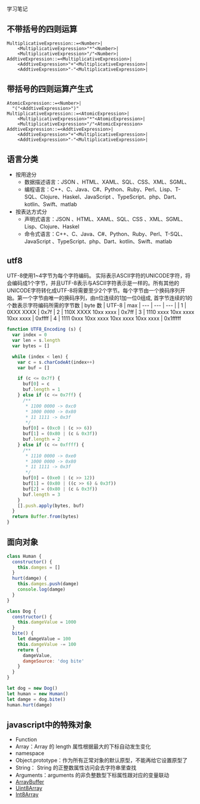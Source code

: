 学习笔记

## 不带括号的四则运算
```
MultiplicativeExpression::=<Number>|
    <MultiplicativeExpression>"*"<Number>|
    <MultiplicativeExpression>"/"<Number>|
AddtiveExpression::=<MultiplicativeExpression>|
    <AddtiveExpression>"+"<MultiplicativeExpression>|
    <AddtiveExpression>"-"<MultiplicativeExpression>|
```

## 带括号的四则运算产生式
```
AtomicExpression::=<Number>|
  "("<AddtiveExpression>")"
MultiplicativeExpression::=<AtomicExpression>|
    <MultiplicativeExpression>"*"<AtomicExpression>|
    <MultiplicativeExpression>"/"<AtomicExpression>
AddtiveExpression::=<AddtiveExpression>|
    <AddtiveExpression>"+"<MultiplicativeExpression>|
    <AddtiveExpression>"-"<MultiplicativeExpression>|
```

## 语言分类
* 按用途分
  * 数据描述语言：JSON 、HTML、XAML、SQL、CSS、XML、SGML、
  * 编程语言：C++、C、Java、C#、Python、Ruby、Perl、Lisp、T-SQL、Clojure、Haskel、JavaScript 、TypeScript、php、Dart、kotlin、Swift、matlab
* 按表达方式分
  * 声明式语言：JSON 、HTML、XAML、SQL、CSS 、XML、SGML、Lisp、Clojure、Haskel
  * 命令式语言：C++、C、Java、C#、Python、Ruby、Perl、T-SQL、JavaScript 、TypeScript、php、Dart、kotlin、Swift、matlab

## utf8
UTF-8使用1~4字节为每个字符编码。
实际表示ASCII字符的UNICODE字符，将会编码成1个字节，并且UTF-8表示与ASCII字符表示是一样的。所有其他的UNICODE字符转化成UTF-8将需要至少2个字节。每个字节由一个换码序列开始。第一个字节由唯一的换码序列，由n位连续的1加一位0组成, 首字节连续的1的个数表示字符编码所需的字节数
| byte 数 | UTF-8 | max
| --- | --- | --- |
| 1 | 0XXX XXXX | 0x7f
| 2 | 110X XXXX 10xx xxxx | 0x7ff
| 3 | 1110 xxxx 10xx xxxx 10xx xxxx | 0xffff
| 4 | 1111 0xxx 10xx xxxx 10xx xxxx 10xx xxxx | 0x1fffff
```javascript
function UTF8_Encoding (s) {
  var index = 0
  var len = s.length
  var bytes = []

  while (index < len) {
    var c = s.charCodeAt(index++)
    var buf = []

    if (c <= 0x7f) {
      buf[0] = c
      buf.length = 1
    } else if (c <= 0x7ff) {
      /**
       * 1100 0000 -> 0xc0
       * 1000 0000 -> 0x80
       * 11 1111 -> 0x3f
       */
      buf[0] = (0xc0 | (c >> 6))
      buf[1] = (0x80 | (c & 0x3f))
      buf.length = 2
    } else if (c <= 0xffff) {
      /**
       * 1110 0000 -> 0xe0
       * 1000 0000 -> 0x80
       * 11 1111 -> 0x3f
       */
      buf[0] = (0xe0 | (c >> 12))
      buf[1] = (0x80 | ((c >> 6) & 0x3f))
      buf[2] = (0x80 | (c & 0x3f))
      buf.length = 3
    }
    [].push.apply(bytes, buf)
  }
  return Buffer.from(bytes)
}
```

## 面向对象
```javascript
class Human {
  constructor() {
    this.damges = []
  }
  hurt(damge) {
    this.damges.push(damge)
    console.log(damge)
  }
}

class Dog {
  constructor() {
    this.damgeValue = 1000
  }
  bite() {
    let damgeValue = 100
    this.damgeValue -= 100
    return {
      damgeValue,
      damgeSource: 'dog bite'
    }
  }
}

let dog = new Dog()
let human = new Human()
let damge = dog.bite()
human.hurt(damge)
```

## javascript中的特殊对象
* Function
* Array：Array 的 length 属性根据最大的下标自动发生变化
* namespace
* Object.prototype：作为所有正常对象的默认原型，不能再给它设置原型了
* String： String 的正整数属性访问会去字符串里查找
* Arguments：arguments 的非负整数型下标属性跟对应的变量联动
* [ArrayBuffer](https://developer.mozilla.org/zh-CN/docs/Web/JavaScript/Reference/Global_Objects/ArrayBuffer)
* [Uint8Array](https://developer.mozilla.org/zh-CN/docs/Web/JavaScript/Reference/Global_Objects/Uint8Array)
* [Int8Array](https://developer.mozilla.org/zh-CN/docs/Web/JavaScript/Reference/Global_Objects/Int8Array)
